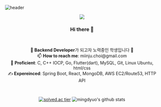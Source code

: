 ![header](https://capsule-render.vercel.app/api?type=soft&color=auto&height=100&section=header&text=MinjuChoi&fontSize=70&animation=twinkling&fontAlignY=55)

<p align="center">
  <a href="https://hits.seeyoufarm.com"><img src="https://hits.seeyoufarm.com/api/count/incr/badge.svg?url=https%3A%2F%2Fgithub.com%2Fmingdyuo&count_bg=%23D7A1FF&title_bg=%235B3A77&icon=github.svg&icon_color=%23E7E7E7&title=hits&edge_flat=false"/></a>
</p>


<h3 align="center"> Hi there 👋 </h3>

<br>

<p align="center">
🌱 <strong>Backend Developer</strong>가 되고자 노력중인 학생입니다 🤸
<br>
📫 <strong>How to reach me</strong>: miinju.choi@gmail.com
<br>
💪 <strong>Proficient</strong>: C, C++ IOCP, Go, Flutter(dart), MySQL, Git, Linux Ubuntu, html/css
<br>
✍ <strong>Expereinced</strong>: Spring Boot, React, MongoDB, AWS EC2/Route53, HTTP API
</p>

<br>

<div align=center>
  
[![solved.ac tier](http://mazassumnida.wtf/api/generate_badge?boj=phera5432)](https://solved.ac/phera5432) 
![mingdyuo's github stats](https://github-readme-stats.vercel.app/api?username=mingdyuo&show_icons=true)

</div>

<!--
<br>
🛠 Stack: C/C++, Dart(flutter), 
- 🔭 I’m currently working on ...
- 🌱 I’m currently learning ...
- 👯 I’m looking to collaborate on ...
- 🤔 I’m looking for help with ...
- 💬 Ask me about ...
- 📫 How to reach me: ...
- 😄 Pronouns: ...
- ⚡ Fun fact: ...
-->

